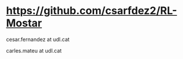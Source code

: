 https://github.com/csarfdez2/RL-Mostar
=======================================


cesar.fernandez at udl.cat

carles.mateu at udl.cat

